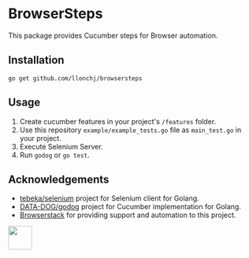 # BrowserSteps

This package provides Cucumber steps for Browser automation.

## Installation

    go get github.com/llonchj/browsersteps

## Usage

1. Create cucumber features in your project's `/features` folder.
1. Use this repository `example/example_tests.go` file as `main_test.go` in your project.
1. Execute Selenium Server.
1. Run `godog` or `go test`.


## Acknowledgements

* [tebeka/selenium](https://github.com/tebeka/selenium) project for Selenium client for Golang.
* [DATA-DOG/godog](http://github.com/DATA-DOG/godog) project for Cucumber implementation for Golang.
* [Browserstack](http://browserstack.com) for providing support and automation to this project.

<img src="https://cdn.rawgit.com/llonchj/browsersteps/da8ce44d/images/browserstack.svg" height="48">
